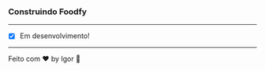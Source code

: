 <div style="text-align: center;">
  <a href="#">
    <img alt="" src=""/>
  </a>
</div>

### **Construindo Foodfy**

---

- [x] Em desenvolvimento!

---

Feito com ❤ by Igor 🖖